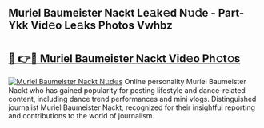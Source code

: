 ## Muriel Baumeister Nackt Le𝚊k𝚎d N𝚞𝚍e - Part-Ykk Vid𝚎o Le𝚊ks Photos Vwhbz

# <h2><a href="http://fb7qcn.evod.top/?m=Muriel+Baumeister+Nackt">🔗 👉🔴 Muriel Baumeister Nackt Vid𝚎o Ph𝚘t𝚘s</a></h2>

[![Muriel Baumeister Nackt N𝚞d𝚎s](https://i.imgur.com/8V9OHl7.gif)](http://fb7qcn.evod.top/?m=Muriel+Baumeister+Nackt)
Online personality Muriel Baumeister Nackt who has gained popularity for posting lifestyle and dance-related content, including dance trend performances and mini vlogs. Distinguished journalist Muriel Baumeister Nackt, recognized for their insightful reporting and contributions to the world of journalism. 
